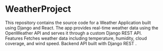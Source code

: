 # WeatherProject
This repository contains the source code for a Weather Application built using Django and React. The app provides real-time weather data using the OpenWeather API and serves it through a custom Django REST API.  Features Fetches weather data including temperature, humidity, cloud coverage, and wind speed. Backend API built with Django REST .
